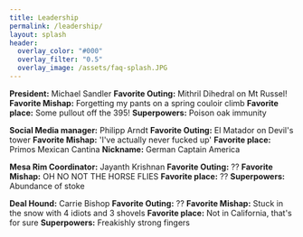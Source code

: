 ```yaml
---
title: Leadership
permalink: /leadership/
layout: splash
header:
  overlay_color: "#000"
  overlay_filter: "0.5"
  overlay_image: /assets/faq-splash.JPG
---
```

**President:** Michael Sandler
**Favorite Outing:** Mithril Dihedral on Mt Russel!
**Favorite Mishap:** Forgetting my pants on a spring couloir climb
**Favorite place:** Some pullout off the 395!
**Superpowers:** Poison oak immunity

**Social Media manager:** Philipp Arndt
**Favorite Outing:** El Matador on Devil's tower
**Favorite Mishap:** 'I've actually never fucked up'
**Favorite place:** Primos Mexican Cantina
**Nickname:** German Captain America

**Mesa Rim Coordinator:** Jayanth Krishnan
**Favorite Outing:** ??
**Favorite Mishap:** OH NO NOT THE HORSE FLIES
**Favorite place:** ??
**Superpowers:** Abundance of stoke

**Deal Hound:** Carrie Bishop
**Favorite Outing:** ??
**Favorite Mishap:** Stuck in the snow with 4 idiots and 3 shovels
**Favorite place:** Not in California, that's for sure
**Superpowers:**  Freakishly strong fingers

